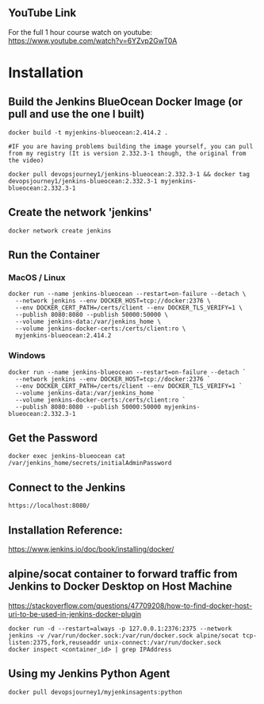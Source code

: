 ## YouTube Link

For the full 1 hour course watch on youtube:
https://www.youtube.com/watch?v=6YZvp2GwT0A

# Installation

## Build the Jenkins BlueOcean Docker Image (or pull and use the one I built)

```
docker build -t myjenkins-blueocean:2.414.2 .

#IF you are having problems building the image yourself, you can pull from my registry (It is version 2.332.3-1 though, the original from the video)

docker pull devopsjourney1/jenkins-blueocean:2.332.3-1 && docker tag devopsjourney1/jenkins-blueocean:2.332.3-1 myjenkins-blueocean:2.332.3-1
```

## Create the network 'jenkins'

```
docker network create jenkins
```

## Run the Container

### MacOS / Linux

```
docker run --name jenkins-blueocean --restart=on-failure --detach \
  --network jenkins --env DOCKER_HOST=tcp://docker:2376 \
  --env DOCKER_CERT_PATH=/certs/client --env DOCKER_TLS_VERIFY=1 \
  --publish 8080:8080 --publish 50000:50000 \
  --volume jenkins-data:/var/jenkins_home \
  --volume jenkins-docker-certs:/certs/client:ro \
  myjenkins-blueocean:2.414.2
```

### Windows

```
docker run --name jenkins-blueocean --restart=on-failure --detach `
  --network jenkins --env DOCKER_HOST=tcp://docker:2376 `
  --env DOCKER_CERT_PATH=/certs/client --env DOCKER_TLS_VERIFY=1 `
  --volume jenkins-data:/var/jenkins_home `
  --volume jenkins-docker-certs:/certs/client:ro `
  --publish 8080:8080 --publish 50000:50000 myjenkins-blueocean:2.332.3-1
```

## Get the Password

```
docker exec jenkins-blueocean cat /var/jenkins_home/secrets/initialAdminPassword
```

## Connect to the Jenkins

```
https://localhost:8080/
```

## Installation Reference:

https://www.jenkins.io/doc/book/installing/docker/

## alpine/socat container to forward traffic from Jenkins to Docker Desktop on Host Machine

https://stackoverflow.com/questions/47709208/how-to-find-docker-host-uri-to-be-used-in-jenkins-docker-plugin

```
docker run -d --restart=always -p 127.0.0.1:2376:2375 --network jenkins -v /var/run/docker.sock:/var/run/docker.sock alpine/socat tcp-listen:2375,fork,reuseaddr unix-connect:/var/run/docker.sock
docker inspect <container_id> | grep IPAddress
```

## Using my Jenkins Python Agent

```
docker pull devopsjourney1/myjenkinsagents:python
```
